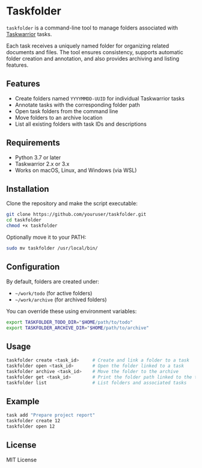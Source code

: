 # Taskfolder

`taskfolder` is a command-line tool to manage folders associated with
[Taskwarrior](https://taskwarrior.org/) tasks.

Each task receives a uniquely named folder for organizing related documents and
files. The tool ensures consistency, supports automatic folder creation and
annotation, and also provides archiving and listing features.

## Features

- Create folders named `YYYYMMDD-UUID` for individual Taskwarrior tasks
- Annotate tasks with the corresponding folder path
- Open task folders from the command line
- Move folders to an archive location
- List all existing folders with task IDs and descriptions

## Requirements

- Python 3.7 or later
- Taskwarrior 2.x or 3.x
- Works on macOS, Linux, and Windows (via WSL)

## Installation

Clone the repository and make the script executable:

```bash
git clone https://github.com/youruser/taskfolder.git
cd taskfolder
chmod +x taskfolder
```

Optionally move it to your PATH:

```bash
sudo mv taskfolder /usr/local/bin/
```

## Configuration

By default, folders are created under:

- `~/work/todo` (for active folders)
- `~/work/archive` (for archived folders)

You can override these using environment variables:

```bash
export TASKFOLDER_TODO_DIR="$HOME/path/to/todo"
export TASKFOLDER_ARCHIVE_DIR="$HOME/path/to/archive"
```

## Usage

```bash
taskfolder create <task_id>     # Create and link a folder to a task
taskfolder open <task_id>       # Open the folder linked to a task
taskfolder archive <task_id>    # Move the folder to the archive
taskfolder get <task_id>        # Print the folder path linked to the task
taskfolder list                 # List folders and associated tasks
```

## Example

```bash
task add "Prepare project report"
taskfolder create 12
taskfolder open 12
```

## License

MIT License
